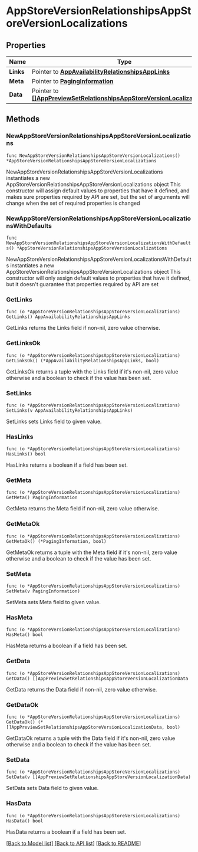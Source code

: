 # AppStoreVersionRelationshipsAppStoreVersionLocalizations

## Properties

Name | Type | Description | Notes
------------ | ------------- | ------------- | -------------
**Links** | Pointer to [**AppAvailabilityRelationshipsAppLinks**](AppAvailabilityRelationshipsAppLinks.md) |  | [optional] 
**Meta** | Pointer to [**PagingInformation**](PagingInformation.md) |  | [optional] 
**Data** | Pointer to [**[]AppPreviewSetRelationshipsAppStoreVersionLocalizationData**](AppPreviewSetRelationshipsAppStoreVersionLocalizationData.md) |  | [optional] 

## Methods

### NewAppStoreVersionRelationshipsAppStoreVersionLocalizations

`func NewAppStoreVersionRelationshipsAppStoreVersionLocalizations() *AppStoreVersionRelationshipsAppStoreVersionLocalizations`

NewAppStoreVersionRelationshipsAppStoreVersionLocalizations instantiates a new AppStoreVersionRelationshipsAppStoreVersionLocalizations object
This constructor will assign default values to properties that have it defined,
and makes sure properties required by API are set, but the set of arguments
will change when the set of required properties is changed

### NewAppStoreVersionRelationshipsAppStoreVersionLocalizationsWithDefaults

`func NewAppStoreVersionRelationshipsAppStoreVersionLocalizationsWithDefaults() *AppStoreVersionRelationshipsAppStoreVersionLocalizations`

NewAppStoreVersionRelationshipsAppStoreVersionLocalizationsWithDefaults instantiates a new AppStoreVersionRelationshipsAppStoreVersionLocalizations object
This constructor will only assign default values to properties that have it defined,
but it doesn't guarantee that properties required by API are set

### GetLinks

`func (o *AppStoreVersionRelationshipsAppStoreVersionLocalizations) GetLinks() AppAvailabilityRelationshipsAppLinks`

GetLinks returns the Links field if non-nil, zero value otherwise.

### GetLinksOk

`func (o *AppStoreVersionRelationshipsAppStoreVersionLocalizations) GetLinksOk() (*AppAvailabilityRelationshipsAppLinks, bool)`

GetLinksOk returns a tuple with the Links field if it's non-nil, zero value otherwise
and a boolean to check if the value has been set.

### SetLinks

`func (o *AppStoreVersionRelationshipsAppStoreVersionLocalizations) SetLinks(v AppAvailabilityRelationshipsAppLinks)`

SetLinks sets Links field to given value.

### HasLinks

`func (o *AppStoreVersionRelationshipsAppStoreVersionLocalizations) HasLinks() bool`

HasLinks returns a boolean if a field has been set.

### GetMeta

`func (o *AppStoreVersionRelationshipsAppStoreVersionLocalizations) GetMeta() PagingInformation`

GetMeta returns the Meta field if non-nil, zero value otherwise.

### GetMetaOk

`func (o *AppStoreVersionRelationshipsAppStoreVersionLocalizations) GetMetaOk() (*PagingInformation, bool)`

GetMetaOk returns a tuple with the Meta field if it's non-nil, zero value otherwise
and a boolean to check if the value has been set.

### SetMeta

`func (o *AppStoreVersionRelationshipsAppStoreVersionLocalizations) SetMeta(v PagingInformation)`

SetMeta sets Meta field to given value.

### HasMeta

`func (o *AppStoreVersionRelationshipsAppStoreVersionLocalizations) HasMeta() bool`

HasMeta returns a boolean if a field has been set.

### GetData

`func (o *AppStoreVersionRelationshipsAppStoreVersionLocalizations) GetData() []AppPreviewSetRelationshipsAppStoreVersionLocalizationData`

GetData returns the Data field if non-nil, zero value otherwise.

### GetDataOk

`func (o *AppStoreVersionRelationshipsAppStoreVersionLocalizations) GetDataOk() (*[]AppPreviewSetRelationshipsAppStoreVersionLocalizationData, bool)`

GetDataOk returns a tuple with the Data field if it's non-nil, zero value otherwise
and a boolean to check if the value has been set.

### SetData

`func (o *AppStoreVersionRelationshipsAppStoreVersionLocalizations) SetData(v []AppPreviewSetRelationshipsAppStoreVersionLocalizationData)`

SetData sets Data field to given value.

### HasData

`func (o *AppStoreVersionRelationshipsAppStoreVersionLocalizations) HasData() bool`

HasData returns a boolean if a field has been set.


[[Back to Model list]](../README.md#documentation-for-models) [[Back to API list]](../README.md#documentation-for-api-endpoints) [[Back to README]](../README.md)


